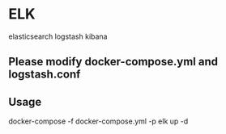 # ELK

elasticsearch logstash kibana

## Please modify docker-compose.yml and logstash.conf

## Usage

docker-compose -f docker-compose.yml -p elk up -d